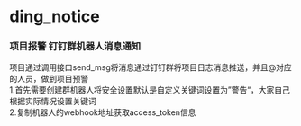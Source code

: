 # ding_notice
### 项目报警 钉钉群机器人消息通知
项目通过调用接口send_msg将消息通过钉钉群将项目日志消息推送，并且@对应的人员，做到项目预警   
1.首先需要创建群机器人将安全设置默认是自定义关键词设置为”警告“，大家自己根据实际情况设置关键词   
2.复制机器人的webhook地址获取access_token信息
